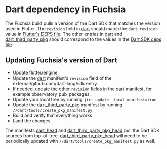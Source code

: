 # Dart dependency in Fuchsia

The Fuchsia build pulls a version of the Dart SDK that matches the version used in Flutter.
The `revision` field in [dart](dart) should match the `dart_revision` value in
[Flutter's DEPS file](https://github.com/flutter/engine/blob/master/DEPS).
The other entries in [dart](dart) and [dart\_third\_party\_pkg](dart_third_party_pkg) should
correspond to the values in the [Dart SDK deps file](https://github.com/dart-lang/sdk/blob/master/DEPS).

## Updating Fuchsia's version of Dart

* Update flutter/engine
* Update the [dart](dart) manifest's `revision` field of the external/github.com/dart-lang/sdk entry.
* If needed, update the other `revision` fields in the [dart](dart) manifest, for example
observatory\_pub\_packages.
* Update your local tree by running `jiri update -local-manifest=true`
* Update the [dart\_third\_party\_pkg](dart_third_party_pkg) manifest by running
`//dart/tools/create_pkg_manifest.py`
* Build and verify that everything works
* Land the changes

The manifests [dart\_head](dart_head) and [dart\_third\_party\_pkg\_head](dart_third_party_pkg_head)
pull the Dart SDK sources from top-of-tree. [dart\_third\_party\_pkg\_head](dart_third_party_pkg_head)
will need to be periodically updated with `//dart/tools/create_pkg_manifest.py`
as well.
